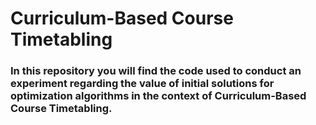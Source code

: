 # Curriculum-Based Course Timetabling

### In this repository you will find the code used to conduct an experiment regarding the value of initial solutions for optimization algorithms in the context of Curriculum-Based Course Timetabling. 

